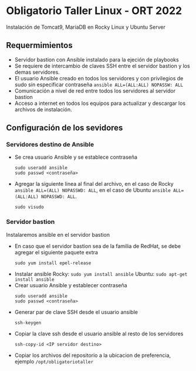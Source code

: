 # Obligatorio Taller Linux - ORT 2022

Instalación de Tomcat9, MariaDB en Rocky Linux y Ubuntu Server

## Requermimientos

- Servidor bastion con Ansible instalado para la ejeción de playbooks
- Se requiere de intercambio de claves SSH entre el servidor bastion y los demas servidores.
- El usuario Ansible creado en todos los servidores y con privilegios de sudo sin especificar contraseña `ansible ALL=(ALL:ALL) NOPASSW: ALL`
- Comunicación a nivel de red entre todos los servidores al servidor bastion
- Acceso a internet en todos los equipos para actualizar y descargar los archivos de instalación.

## Configuración de los sevidores

### Servidores destino de Ansible

- Se crea usuario Ansible y se establece contraseña 
    ```
    sudo useradd ansible
    sudo passwd <contraseña>
    ```
- Agregar la siguiente linea al final del archivo, en el caso de Rocky `ansible ALL=(ALL) NOPASSWD: ALL`, en el caso de Ubuntu `ansible ALL=(ALL:ALL) NOPASSWD: ALL`.
    ```
    sudo visudo
    ```

### Servidor bastion

Instalaremos ansible en el servidor bastion

- En caso que el servidor bastion sea de la familia de RedHat, se debe agregar el siguiente paquete extra
    ```
    sudo yum install epel-release
    ```
- Instalar ansible 
    Rocky:  `sudo yum install ansible`
    Ubuntu: `sudo apt-get install ansible`
- Crear usuario Ansible y establecer contraseña 
    ```
    sudo useradd ansible
    sudo passwd <contraseña>
    ```
- Generar par de clave SSH desde el usuario ansible
    ```
    ssh-keygen
    ```
- Copiar la clave ssh desde el usuario ansible al resto de los servidores
    ```
    ssh-copy-id <IP servidor destino>
    ```
- Copiar los archivos del repositorio a la ubicacion de preferencia, ejemplo `/opt/obligatoriotaller`